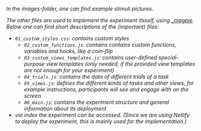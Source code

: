 In the <i>images<i>-folder, one can find example stimuli pictures.

The other files are used to implement the experiment itsself, using <a href="https://magpie-ea.github.io/magpie-site/">_magpie</a>. Below one can find short descriptions of the (important) files: 
  - `01_custom_styles.css`: contains custom styles
	- `02_custom_functions.js`: contains contains custom functions, variables and hooks, like a coin-flip
	- `03_custom_views_templates.js`: contains user-defined special-purpose view templates (only needed, if the provided view templates are not enough for your experiment)
	- `04_trials.js`: contains the data of different trials of a task
	- `05_views.js`: defines the different kinds of tasks and other views, for example instructions, participants will see and engage with on the screen
	- `06_main.js`: contains the experiment structure and general information about its deployment
  - via <i>index<i> the experiment can be accessed. (Since we are using Netlify to deploy the experiment, this is mainly used for the implementation.)
